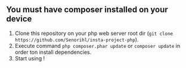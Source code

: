 You must have composer installed on your device
---

1. Clone this repository on your php web server root dir (`git clone https://github.com/Senorihl/insta-project-php`).
2. Execute command `php composer.phar update` or `composer update` in order ton install dependencies.
3. Start using !
